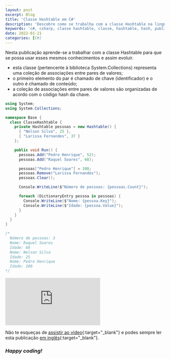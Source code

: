 ```yaml
---
layout: post
excerpt: Blog
title: 'Classe Hashtable em C#'
description: 'Descobre como se trabalha com a classe Hashtable na linguagem de programação C#. Obtém respostas às tuas dúvidas com a teoria e os exemplos apresentados.'
keywords: 'c#, csharp, classe hashtable, classe, hashtable, hash, publicação'
date: 2022-01-21
categories: [C#]
---
```


Nesta publicação aprende-se a trabalhar com a classe Hashtable para que se possa usar esses mesmos conhecimentos e assim evoluir.

- esta classe (pertencente à biblioteca System.Collections) representa uma coleção de associações entre pares de valores;
- o primeiro elemento do par é chamado de chave (identificador) e o outro é chamado de conteúdo;
- a coleção de associações entre pares de valores são organizadas de acordo com o código hash da chave.

```csharp
using System;
using System.Collections;

namespace Base {
  class ClasseHashtable {
    private Hashtable pessoas = new Hashtable() {
      { "Nelson Silva", 25 },
      { "Larissa Fernandes", 37 }
    };

    public void Run() {
      pessoas.Add("Pedro Henrique", 52);
      pessoas.Add("Raquel Soares", 68);

      pessoas["Pedro Henrique"] = 100;
      pessoas.Remove("Larissa Fernandes");
      pessoas.Clear();

      Console.WriteLine($"Número de pessoas: {pessoas.Count}");

      foreach (DictionaryEntry pessoa in pessoas) {
        Console.WriteLine($"Nome: {pessoa.Key}");
        Console.WriteLine($"Idade: {pessoa.Value}");
      }
    }
  }
}

/*
  Número de pessoas: 3
  Nome: Raquel Soares
  Idade: 68
  Nome: Nelson Silva
  Idade: 25
  Nome: Pedro Henrique
  Idade: 100
*/
```

<div class="video-container">
  <iframe src="https://www.youtube.com/embed/QnhCVLqYcJM" frameborder="0" allowfullscreen></iframe>
</div>

Não te esqueças de [assistir ao vídeo](https://youtu.be/QnhCVLqYcJM){:target="\_blank"} e podes sempre ler esta publicação [em inglês](https://nelsonsilvadev.com/blog/20220121/hashtable-class-in-csharp/){:target="\_blank"}.

### _Happy coding!_

